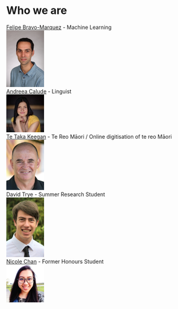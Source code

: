 # Who we are
[Felipe Bravo-Marquez](https://felipebravom.com/) - Machine Learning 
<br><img src="../pics/FelipeBravo.jpg" alt="Felipe" width="100"/><br>
[Andreea Calude](https://www.calude.net/andreea/) - Linguist 
<br><img src="../pics/AndreeaCalude.jpg" alt="Andreea" width="100"/><br>
[Te Taka Keegan](https://www.cms.waikato.ac.nz/people/tetaka) - Te Reo Māori / Online digitisation of te reo Māori 
<br><img src="../pics/TeTaka.jpg" alt="TeTaka" width="100"/></br>
David Trye - Summer Research Student 
<br><img src="../pics/DavidTrye.jpg" alt="David" width="100"/></br>
[Nicole Chan](https://www.linkedin.com/in/hi-nicole-chan) - Former Honours Student
<br><img src="../pics/NicoleChan.jpg" alt="Nicole" width="100"/></br>
